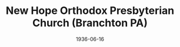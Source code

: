 ---
date: &id001 1936-06-16
end_date: 1966-05-01
location:
  address: null
  city: Branchton
  state: PA
minister: null
ministers: []
name: New Hope Orthodox Presbyterian Church
names: null
origination_date: *id001
raw_data: 'PA    Branchton


  New Hope Orthodox Presbyterian Church  (June 16, 1936-May 1, 1966)

  (merged with Faith OPC, Harrisville, in 1966 to form Calvary OPC)

  Pastors: Robert Atwell, 1936-39

  Jack Zandstra (Supply), 1939-40

  Charles Schauffele, 1940-46

  LeRoy Oliver, 1947-52

  Francis Breisch, 1952-55

  Cromwell Roskamp, 1955-60

  George Morton, 1962-66

  '
received_from: null
states:
- PA
status:
  active: false
  end_date: null
  reason: null
  received_from: null
  withdrawal_to: null
title: New Hope Orthodox Presbyterian Church (Branchton PA)
year_established:
- 1936

---
